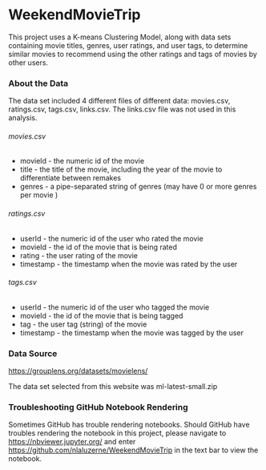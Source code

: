 # WeekendMovieTrip
This project uses a K-means Clustering Model, along with data sets containing movie titles, genres, user ratings, and user tags, to determine similar movies to recommend using the other ratings and tags of movies by other users.

### About the Data
The data set included 4 different files of different data: movies.csv, ratings.csv, tags.csv, links.csv. The links.csv file was not used in this analysis.
###### movies.csv
- movieId - the numeric id of the movie
- title - the title of the movie, including the year of the movie to differentiate between remakes
- genres - a pipe-separated string of genres (may have 0 or more genres per movie )
######  ratings.csv
- userId - the numeric id of the user who rated the movie
- movieId - the id of the movie that is being rated
- rating - the user rating of the movie
- timestamp - the timestamp when the movie was rated by the user
###### tags.csv
- userId - the numeric id of the user who tagged the movie
- movieId - the id of the movie that is being tagged
- tag - the user tag (string) of the movie
- timestamp - the timestamp when the movie was tagged by the user

### Data Source
https://grouplens.org/datasets/movielens/

The data set selected from this website was ml-latest-small.zip

### Troubleshooting GitHub Notebook Rendering
Sometimes GitHub has trouble rendering notebooks. Should GitHub have troubles rendering the notebook in this project, please navigate to https://nbviewer.jupyter.org/ and enter https://github.com/nlaluzerne/WeekendMovieTrip in the text bar to view the notebook.
